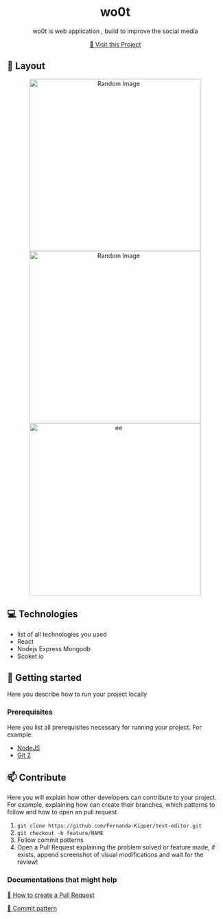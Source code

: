                   
 
<h1 align="center" style="font-weight: bold;">wo0t</h1>


<p align="center">wo0t is web application , build to improve the social media</p>


<p align="center">
<a href="https://github.com/ShaanCoding">📱 Visit this Project</a>
</p>
 
<h2 id="layout">🎨 Layout</h2>

<p align="center">

<img src="https://firebasestorage.googleapis.com/v0/b/moto-656ba.appspot.com/o/Screenshot%202024-07-01%20090758.png?alt=media&token=28d31d0e-c7ef-4051-aa94-7079fca003f9" alt="Random Image" width="400px">
<img src="https://firebasestorage.googleapis.com/v0/b/moto-656ba.appspot.com/o/Screenshot%202024-07-01%20090817.png?alt=media&token=5364d5f3-80a0-48e6-8210-78b933dc3222" alt="Random Image" width="400px">
<img src="https://firebasestorage.googleapis.com/v0/b/moto-656ba.appspot.com/o/Screenshot%202024-07-01%20090959.png?alt=media&token=8650d6e5-a96c-4543-96f3-6b538b3ce94e" alt="ee" width="400px">
</p>
 
<h2 id="technologies">💻 Technologies</h2>

- list of all technologies you used
- React
- Nodejs Express Mongodb
- Scoket io
 
<h2 id="started">🚀 Getting started</h2>

Here you describe how to run your project locally
 
<h3>Prerequisites</h3>

Here you list all prerequisites necessary for running your project. For example:

- [NodeJS](https://github.com/)
- [Git 2](https://github.com)
 
<h2 id="contribute">📫 Contribute</h2>

Here you will explain how other developers can contribute to your project. For example, explaining how can create their branches, which patterns to follow and how to open an pull request
1. `git clone https://github.com/Fernanda-Kipper/text-editor.git`
2. `git checkout -b feature/NAME`
3. Follow commit patterns
4. Open a Pull Request explaining the problem solved or feature made, if exists, append screenshot of visual modifications and wait for the review!
 
<h3>Documentations that might help</h3>

[📝 How to create a Pull Request](https://www.atlassian.com/br/git/tutorials/making-a-pull-request)

[💾 Commit pattern](https://gist.github.com/joshbuchea/6f47e86d2510bce28f8e7f42ae84c716)

